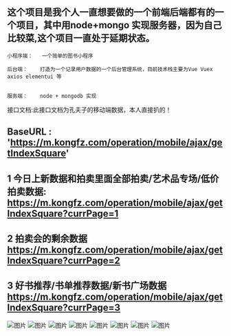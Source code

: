 ## 这个项目是我个人一直想要做的一个前端后端都有的一个项目，其中用node+mongo 实现服务器，因为自己比较菜,这个项目一直处于延期状态。

    小程序端：   一个简单的图书小程序

    后台端：    打造为一个记录用户数据的一个后台管理系统，目前技术栈主要为Vue Vuex axios elementui 等


    服务端：    node + mongodb 实现

接口文档:此接口文档为孔夫子的移动端数据，本人直接扒的！

## BaseURL : 'https://m.kongfz.com/operation/mobile/ajax/getIndexSquare'


## 1 今日上新数据和拍卖里面全部拍卖/艺术品专场/低价拍卖数据: https://m.kongfz.com/operation/mobile/ajax/getIndexSquare?currPage=1
## 2  拍卖会的剩余数据  https://m.kongfz.com/operation/mobile/ajax/getIndexSquare?currPage=2

## 3 好书推荐/书单推荐数据/新书广场数据       https://m.kongfz.com/operation/mobile/ajax/getIndexSquare?currPage=3

![图片](./README/1.png)
![图片](./README/2.png)
![图片](./README/3.png)
![图片](./README/4.png)
![图片](./README/5.png)
![图片](./README/6.png)
![图片](./README/7.png)
![图片](./README/8.png)
